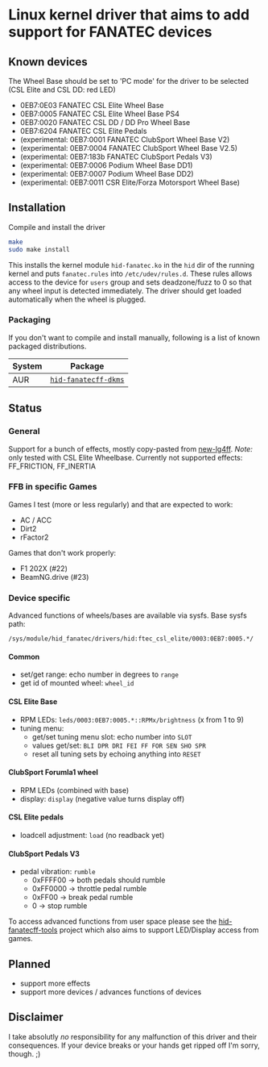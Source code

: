 # Linux kernel driver that aims to add support for FANATEC devices

## Known devices

The Wheel Base should be set to 'PC mode' for the driver to be selected (CSL Elite and CSL DD: red LED)

* 0EB7:0E03 FANATEC CSL Elite Wheel Base
* 0EB7:0005 FANATEC CSL Elite Wheel Base PS4
* 0EB7:0020 FANATEC CSL DD / DD Pro Wheel Base
* 0EB7:6204 FANATEC CSL Elite Pedals
* (experimental: 0EB7:0001 FANATEC ClubSport Wheel Base V2)
* (experimental: 0EB7:0004 FANATEC ClubSport Wheel Base V2.5)
* (experimental: 0EB7:183b FANATEC ClubSport Pedals V3)
* (experimental: 0EB7:0006 Podium Wheel Base DD1)
* (experimental: 0EB7:0007 Podium Wheel Base DD2)
* (experimental: 0EB7:0011 CSR Elite/Forza Motorsport Wheel Base)

## Installation

Compile and install the driver

```sh
make
sudo make install
```

This installs the kernel module `hid-fanatec.ko` in the `hid` dir of the running kernel and puts `fanatec.rules` into `/etc/udev/rules.d`. These rules allows access to the device for `users` group and sets deadzone/fuzz to 0 so that any wheel input is detected immediately.
The driver should get loaded automatically when the wheel is plugged.

### Packaging

If you don't want to compile and install manually, following is a list of known packaged distributions.

| System | Package |
| ------ | ------- |
| AUR | [`hid-fanatecff-dkms`](https://aur.archlinux.org/packages/hid-fanatecff-dkms) |

## Status

### General

Support for a bunch of effects, mostly copy-pasted from [new-lg4ff](https://github.com/berarma/new-lg4ff). _Note:_ only tested with CSL Elite Wheelbase.
Currently not supported effects: FF_FRICTION, FF_INERTIA

### FFB in specific Games

Games I test (more or less regularly) and that are expected to work:

* AC / ACC
* Dirt2
* rFactor2

Games that don't work properly:

* F1 202X (#22)
* BeamNG.drive (#23)

### Device specific

Advanced functions of wheels/bases are available via sysfs. Base sysfs path:

`/sys/module/hid_fanatec/drivers/hid:ftec_csl_elite/0003:0EB7:0005.*/`

#### Common

* set/get range: echo number in degrees to `range`
* get id of mounted wheel: `wheel_id`

#### CSL Elite Base

* RPM LEDs: `leds/0003:0EB7:0005.*::RPMx/brightness` (x from 1 to 9)
* tuning menu:
  * get/set tuning menu slot: echo number into `SLOT`
  * values get/set: `BLI DPR DRI FEI FF FOR SEN SHO SPR`
  * reset all tuning sets by echoing anything into `RESET`

#### ClubSport Forumla1 wheel

* RPM LEDs (combined with base)
* display: `display` (negative value turns display off)

#### CSL Elite pedals

* loadcell adjustment: `load` (no readback yet)

#### ClubSport Pedals V3

* pedal vibration: `rumble`
  * 0xFFFF00 -> both pedals should rumble
  * 0xFF0000 -> throttle pedal rumble
  * 0xFF00 -> break pedal rumble
  * 0 -> stop rumble

To access advanced functions from user space please see the [hid-fanatecff-tools](https://github.com/gotzl/hid-fanatecff-tools) project which also aims to support LED/Display access from games.

## Planned

* support more effects
* support more devices / advances functions of devices

## Disclaimer

I take absolutly _no_ responsibility for any malfunction of this driver and their consequences. If your device breaks or your hands get ripped off I'm sorry, though. ;)

